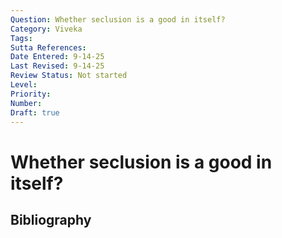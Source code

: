```yaml
---
Question: Whether seclusion is a good in itself?
Category: Viveka
Tags: 
Sutta References: 
Date Entered: 9-14-25
Last Revised: 9-14-25
Review Status: Not started
Level: 
Priority: 
Number: 
Draft: true
---
```


# Whether seclusion is a good in itself?

## Bibliography

<!-- 

Notes:



-->